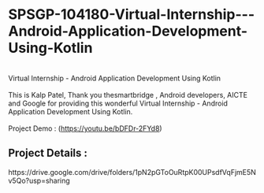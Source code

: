 # SPSGP-104180-Virtual-Internship---Android-Application-Development-Using-Kotlin
<br> Virtual Internship - Android Application Development Using Kotlin </br>
<br> This is Kalp Patel, Thank you thesmartbridge , Android developers, AICTE and Google for providing this wonderful Virtual Internship - Android Application Development Using Kotlin. </br>
<br> Project Demo : (https://youtu.be/bDFDr-2FYd8) </br>
<h2> Project Details : </h2> https://drive.google.com/drive/folders/1pN2pGToOuRtpK00UPsdfVqFjmE5Nv5Qo?usp=sharing
